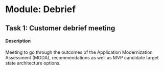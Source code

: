 
# Module: Debrief
## Task 1: Customer debrief meeting
#### Description
Meeting to go through the outcomes of the Application Modernization Assessment (MODA), recommendations as well as MVP candidate target state architecture options.